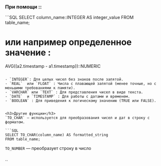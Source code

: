 <h3>При помощи :: </h3>
```SQL
SELECT column_name::INTEGER AS integer_value
FROM table_name;

# или например определенное значение : 

AVG((a2.timestamp - a1.timestamp))::NUMERIC
```

- `INTEGER`: Для целых чисел без знаков после запятой.
- `REAL`  или `FLOAT` : Числа с плавающей запятой (менее точные, но с меньшими требованиями к памяти).
- `VARCHAR` или `TEXT` : Для представления чисел в виде текста.
- `DATE`  и `TIMESTAMP` : Для работы с датами и временем.
- `BOOLEAN` : Для приведения к логическому значению (TRUE или FALSE).

  
<h3>Другие функции</h3>
`TO_CHAR` — используется для преобразования чисел и дат в строку с форматом.

```SQL
SELECT TO_CHAR(column_name) AS formatted_string
FROM table_name;
```

`TO_NUMBER` — преобразует строку в число 

```SQL

```
``